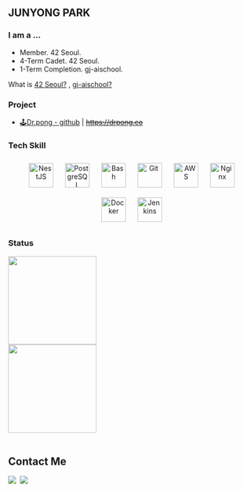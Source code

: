 
## JUNYONG PARK


### I am a ...
- Member. 42 Seoul.
- 4-Term Cadet. 42 Seoul.
- 1-Term Completion. gj-aischool.
  
What is [42 Seoul?](https://innovationacademy.kr/academy/contents/view?contentsNo=7&level=2&menuNo=8) 
, [gj-aischool?](https://gj-aischool.or.kr/info/story/)
  
### Project
+ [🕹️Dr.pong - github](https://github.com/Dr-Pong) | ~~https://drpong.co~~

### Tech Skill
<div align="center">
<a href="https://nestjs.com/" target="_blank"><img style="margin: 10px" src="https://profilinator.rishav.dev/skills-assets/nestjs.svg" alt="NestJS" height="50" /></a>  
<a href="https://www.postgresql.org/" target="_blank"><img style="margin: 10px" src="https://profilinator.rishav.dev/skills-assets/postgresql-original-wordmark.svg" alt="PostgreSQL" height="50" /></a>  
<a href="https://www.gnu.org/software/bash/" target="_blank"><img style="margin: 10px" src="https://profilinator.rishav.dev/skills-assets/gnu_bash-icon.svg" alt="Bash" height="50" /></a>  
<a href="https://github.com/" target="_blank"><img style="margin: 10px" src="https://profilinator.rishav.dev/skills-assets/git-scm-icon.svg" alt="Git" height="50" /></a>  
<a href="https://aws.amazon.com/" target="_blank"><img style="margin: 10px" src="https://profilinator.rishav.dev/skills-assets/amazonwebservices-original-wordmark.svg" alt="AWS" height="50" /></a>  
<a href="https://www.nginx.com/" target="_blank"><img style="margin: 10px" src="https://profilinator.rishav.dev/skills-assets/nginx-original.svg" alt="Nginx" height="50" /></a>
<a herf="https://docs.docker.com/" target="_blank"><img style="margin: 10px" src="https://profilinator.rishav.dev/skills-assets/docker-original-wordmark.svg" alt="Docker" height="50" />
<a href="https://www.jenkins.io/" target="_blank"><img style="margin: 10px" src="https://profilinator.rishav.dev/skills-assets/jenkins-icon.svg" alt="Jenkins" height="50" /></a>  
</div> 
</td><td valign="top" width="33%">

### Status
<div style="display:flex" align="center">

  <a target="_blank" rel="noreferrer noopener" href="https://solved.ac/profile/dododoo">
    <img height="180em" src="http://mazassumnida.wtf/api/v2/generate_badge?boj=dododoo">
  </a>

</div>
<div style="display:flex" align="center">

  <img height="180em" src="https://github-readme-stats.vercel.app/api?username=maindishes&show_icons=true&count_private=true&hide_border=true&theme=github_dark">

</div>

<br/>

<div style="display:flex" align="center">


</div>

## Contact Me 
<!-- BLOG-POST-LIST:START -->  
<p align="left">
	<a href="https://velog.io/@maindish"><img src="https://img.shields.io/badge/Tech%20Blog-11B48A?style=flat-round&logo=Vimeo&logoColor=white&link=https://velog.io/@dogfootbirdfoot"/></a>&nbsp
	<a href="mailto:42.4.junyopar@gmail.com"><img src="https://img.shields.io/badge/Gmail-d14836?style=flat-round&logo=Gmail&logoColor=white&link=keonwoo98@naver.com"/></a>
</p>
<!-- BLOG-POST-LIST:END -->  
